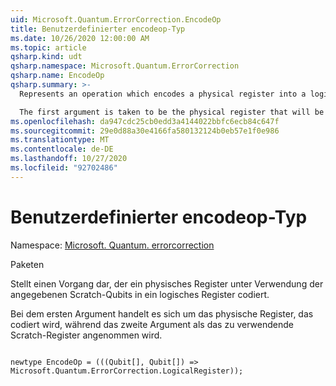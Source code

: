 ```yaml
---
uid: Microsoft.Quantum.ErrorCorrection.EncodeOp
title: Benutzerdefinierter encodeop-Typ
ms.date: 10/26/2020 12:00:00 AM
ms.topic: article
qsharp.kind: udt
qsharp.namespace: Microsoft.Quantum.ErrorCorrection
qsharp.name: EncodeOp
qsharp.summary: >-
  Represents an operation which encodes a physical register into a logical register, using the provided scratch qubits.

  The first argument is taken to be the physical register that will be encoded, while the second argument is taken to be the scratch register that will be used.
ms.openlocfilehash: da947cdc25cb0edd3a4144022bbfc6ecb84c647f
ms.sourcegitcommit: 29e0d88a30e4166fa580132124b0eb57e1f0e986
ms.translationtype: MT
ms.contentlocale: de-DE
ms.lasthandoff: 10/27/2020
ms.locfileid: "92702486"
---
```

# <a name="encodeop-user-defined-type"></a>Benutzerdefinierter encodeop-Typ

Namespace: [Microsoft. Quantum. errorcorrection](xref:Microsoft.Quantum.ErrorCorrection)

Paketen [](https://nuget.org/packages/)


Stellt einen Vorgang dar, der ein physisches Register unter Verwendung der angegebenen Scratch-Qubits in ein logisches Register codiert.

Bei dem ersten Argument handelt es sich um das physische Register, das codiert wird, während das zweite Argument als das zu verwendende Scratch-Register angenommen wird.

```qsharp

newtype EncodeOp = (((Qubit[], Qubit[]) => Microsoft.Quantum.ErrorCorrection.LogicalRegister));
```

